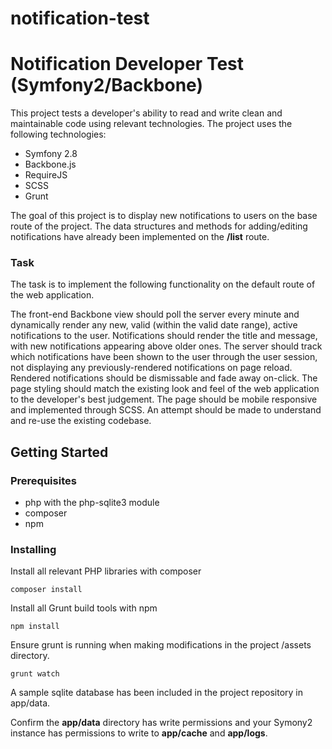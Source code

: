 # notification-test
# Notification Developer Test (Symfony2/Backbone)

This project tests a developer's ability to read and write clean and maintainable code using relevant technologies. The project uses the following technologies:
* Symfony 2.8
* Backbone.js
* RequireJS
* SCSS
* Grunt

The goal of this project is to display new notifications to users on the base route of the project. The data structures and methods for adding/editing notifications have already been implemented on the **/list** route.

### Task

The task is to implement the following functionality on the default route of the web application.

The front-end Backbone view should poll the server every minute and dynamically render any new, valid (within the valid date range), active notifications to the user. Notifications should render the title and message, with new notifications appearing above older ones. The server should track which notifications have been shown to the user through the user session, not displaying any previously-rendered notifications on page reload. Rendered notifications should be dismissable and fade away on-click. The page styling should match the existing look and feel of the web application to the developer's best judgement. The page should be mobile responsive and implemented through SCSS. An attempt should be made to understand and re-use the existing codebase.

## Getting Started

### Prerequisites

* php with the php-sqlite3 module
* composer
* npm

### Installing


Install all relevant PHP libraries with composer

```
composer install
```

Install all Grunt build tools with npm

```
npm install
```

Ensure grunt is running when making modifications in the project /assets directory.

```
grunt watch
```

A sample sqlite database has been included in the project repository in app/data.

Confirm the **app/data** directory has write permissions and your Symony2 instance has permissions to write to **app/cache** and **app/logs**.
